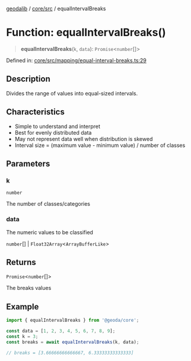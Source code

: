 [geodalib](../../../modules.md) / [core/src](../index.md) / equalIntervalBreaks

# Function: equalIntervalBreaks()

> **equalIntervalBreaks**(`k`, `data`): `Promise`\<`number`[]\>

Defined in: [core/src/mapping/equal-interval-breaks.ts:29](https://github.com/GeoDaCenter/geoda-lib/blob/fd732718ef3d9fb5e87d0aa5ef9ee659a7cf3f31/js/packages/core/src/mapping/equal-interval-breaks.ts#L29)

## Description
Divides the range of values into equal-sized intervals.

## Characteristics
- Simple to understand and interpret
- Best for evenly distributed data
- May not represent data well when distribution is skewed
- Interval size = (maximum value - minimum value) / number of classes

## Parameters

### k

`number`

The number of classes/categories

### data

The numeric values to be classified

`number`[] | `Float32Array`\<`ArrayBufferLike`\>

## Returns

`Promise`\<`number`[]\>

The breaks values

## Example

```ts
import { equalIntervalBreaks } from '@geoda/core';

const data = [1, 2, 3, 4, 5, 6, 7, 8, 9];
const k = 3;
const breaks = await equalIntervalBreaks(k, data);

// breaks = [3.66666666666667, 6.33333333333333]
```

